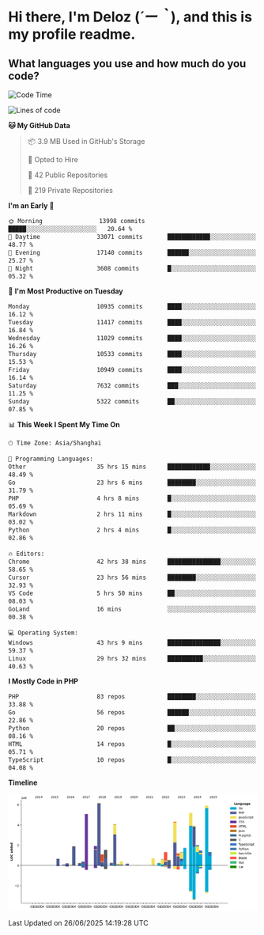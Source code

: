 # **Hi there, I'm Deloz (*´ー｀*), and this is my profile readme.**

## **What languages you use and how much do you code?**

<!--START_SECTION:waka-->
![Code Time](http://img.shields.io/badge/Code%20Time-6%2C776%20hrs%2030%20mins-blue)

![Lines of code](https://img.shields.io/badge/From%20Hello%20World%20I%27ve%20Written-56.2%20million%20lines%20of%20code-blue)

**🐱 My GitHub Data** 

> 📦 3.9 MB Used in GitHub's Storage 
 > 
> 💼 Opted to Hire
 > 
> 📜 42 Public Repositories 
 > 
> 🔑 219 Private Repositories 
 > 
**I'm an Early 🐤** 

```text
🌞 Morning                13998 commits       █████░░░░░░░░░░░░░░░░░░░░   20.64 % 
🌆 Daytime                33071 commits       ████████████░░░░░░░░░░░░░   48.77 % 
🌃 Evening                17140 commits       ██████░░░░░░░░░░░░░░░░░░░   25.27 % 
🌙 Night                  3608 commits        █░░░░░░░░░░░░░░░░░░░░░░░░   05.32 % 
```
📅 **I'm Most Productive on Tuesday** 

```text
Monday                   10935 commits       ████░░░░░░░░░░░░░░░░░░░░░   16.12 % 
Tuesday                  11417 commits       ████░░░░░░░░░░░░░░░░░░░░░   16.84 % 
Wednesday                11029 commits       ████░░░░░░░░░░░░░░░░░░░░░   16.26 % 
Thursday                 10533 commits       ████░░░░░░░░░░░░░░░░░░░░░   15.53 % 
Friday                   10949 commits       ████░░░░░░░░░░░░░░░░░░░░░   16.14 % 
Saturday                 7632 commits        ███░░░░░░░░░░░░░░░░░░░░░░   11.25 % 
Sunday                   5322 commits        ██░░░░░░░░░░░░░░░░░░░░░░░   07.85 % 
```


📊 **This Week I Spent My Time On** 

```text
🕑︎ Time Zone: Asia/Shanghai

💬 Programming Languages: 
Other                    35 hrs 15 mins      ████████████░░░░░░░░░░░░░   48.49 % 
Go                       23 hrs 6 mins       ████████░░░░░░░░░░░░░░░░░   31.79 % 
PHP                      4 hrs 8 mins        █░░░░░░░░░░░░░░░░░░░░░░░░   05.69 % 
Markdown                 2 hrs 11 mins       █░░░░░░░░░░░░░░░░░░░░░░░░   03.02 % 
Python                   2 hrs 4 mins        █░░░░░░░░░░░░░░░░░░░░░░░░   02.86 % 

🔥 Editors: 
Chrome                   42 hrs 38 mins      ███████████████░░░░░░░░░░   58.65 % 
Cursor                   23 hrs 56 mins      ████████░░░░░░░░░░░░░░░░░   32.93 % 
VS Code                  5 hrs 50 mins       ██░░░░░░░░░░░░░░░░░░░░░░░   08.03 % 
GoLand                   16 mins             ░░░░░░░░░░░░░░░░░░░░░░░░░   00.38 % 

💻 Operating System: 
Windows                  43 hrs 9 mins       ███████████████░░░░░░░░░░   59.37 % 
Linux                    29 hrs 32 mins      ██████████░░░░░░░░░░░░░░░   40.63 % 
```

**I Mostly Code in PHP** 

```text
PHP                      83 repos            ████████░░░░░░░░░░░░░░░░░   33.88 % 
Go                       56 repos            ██████░░░░░░░░░░░░░░░░░░░   22.86 % 
Python                   20 repos            ██░░░░░░░░░░░░░░░░░░░░░░░   08.16 % 
HTML                     14 repos            █░░░░░░░░░░░░░░░░░░░░░░░░   05.71 % 
TypeScript               10 repos            █░░░░░░░░░░░░░░░░░░░░░░░░   04.08 % 
```



**Timeline**

![Lines of Code chart](https://raw.githubusercontent.com/deloz/deloz/main/assets/bar_graph.png)


 Last Updated on 26/06/2025 14:19:28 UTC
<!--END_SECTION:waka-->
